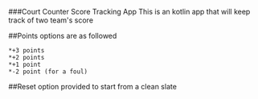 ###Court Counter Score Tracking App
This is an kotlin app that will keep track of two team's score

##Points options are as followed
```
*+3 points
*+2 points
*+1 point
*-2 point (for a foul)
```

##Reset option provided to start from a clean slate
